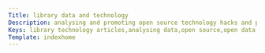 ```yaml
---
Title: library data and technology
Description: analysing and promoting open source technology hacks and projects in libraries.
Keys: library technology articles,analysing data,open source,open data,uk hack events
Template: indexhome
---
```

